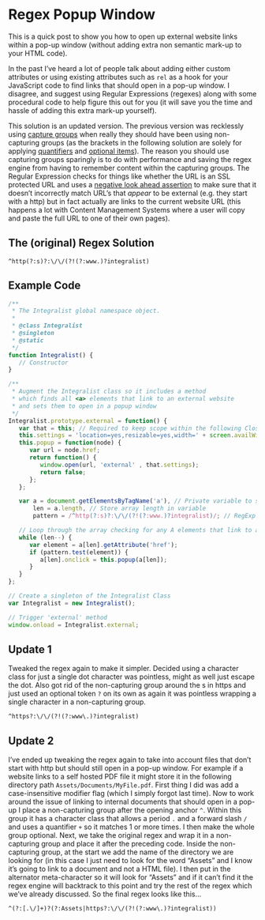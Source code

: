 Regex Popup Window
==================

This is a quick post to show you how to open up external website links within a pop-up window (without adding extra non semantic mark-up to your HTML code).

In the past I’ve heard a lot of people talk about adding either custom attributes or using existing attributes such as `rel` as a hook for your JavaScript code to find links that should open in a pop-up window. I disagree, and suggest using Regular Expressions (regexes) along with some procedural code to help figure this out for you (it will save you the time and hassle of adding this extra mark-up yourself).

This solution is an updated version. The previous version was recklessly using [capture groups](http://www.regular-expressions.info/brackets.html) when really they should have been using non-capturing groups (as the brackets in the following solution are solely for applying [quantifiers](http://www.regular-expressions.info/repeat.html) and [optional items](http://www.regular-expressions.info/optional.html)). The reason you should use capturing groups sparingly is to do with performance and saving the regex engine from having to remember content within the capturing groups. The Regular Expression checks for things like whether the URL is an SSL protected URL and uses a [negative look ahead assertion](http://www.regular-expressions.info/lookaround.html) to make sure that it doesn’t incorrectly match URL’s that *appear* to be external (e.g. they start with a http) but in fact actually are links to the current website URL (this happens a lot with Content Management Systems where a user will copy and paste the full URL to one of their own pages).

The (original) Regex Solution
-----------------------------

`^http(?:s)?:\/\/(?!(?:www.)?integralist)`

Example Code
------------

```js
/**
 * The Integralist global namespace object.
 *
 * @class Integralist
 * @singleton
 * @static
 */
function Integralist() {
   // Constructor
}

/**
 * Augment the Integralist class so it includes a method
 * which finds all <a> elements that link to an external website
 * and sets them to open in a popup window
 */
Integralist.prototype.external = function() {
   var that = this; // Required to keep scope within the following Closure
   this.settings = 'location=yes,resizable=yes,width=' + screen.availWidth + ',height=' + screen.availHeight + ',scrollbars=1,left=0,top=0';
   this.popup = function(node) {
      var url = node.href;
      return function() {
         window.open(url, 'external' , that.settings);
         return false;
      };
   };

   var a = document.getElementsByTagName('a'), // Private variable to store HTMLCollection of all <a> elements
       len = a.length, // Store array length in variable
       pattern = /^http(?:s)?:\/\/(?!(?:www.)?integralist)/; // RegExp pattern to match any external URL's but not the current website

   // Loop through the array checking for any A elements that link to an external URL
   while (len--) {
      var element = a[len].getAttribute('href');
      if (pattern.test(element)) {
         a[len].onclick = this.popup(a[len]);
      }
   }
};

// Create a singleton of the Integralist Class
var Integralist = new Integralist();

// Trigger 'external' method
window.onload = Integralist.external;
```

Update 1
--------

Tweaked the regex again to make it simpler. Decided using a character class for just a single dot character was pointless, might as well just escape the dot. Also got rid of the non-capturing group around the s in https and just used an optional token `?` on its own as again it was pointless wrapping a single character in a non-capturing group.

`^https?:\/\/(?!(?:www\.)?integralist)`

Update 2
--------

I’ve ended up tweaking the regex again to take into account files that don’t start with http but should still open in a pop-up window. For example if a website links to a self hosted PDF file it might store it in the following directory path `Assets/Documents/MyFile.pdf`. First thing I did was add a case-insensitive modifier flag (which I simply forgot last time). Now to work around the issue of linking to internal documents that should open in a pop-up I place a non-capturing group after the opening anchor `^`. Within this group it has a character class that allows a period `.` and a forward slash `/` and uses a quantifier `+` so it matches 1 or more times. I then make the whole group optional. Next, we take the original regex and wrap it in a non-capturing group and place it after the preceding code. Inside the non-capturing group, at the start we add the name of the directory we are looking for (in this case I just need to look for the word “Assets” and I know it’s going to link to a document and not a HTML file). I then put in the alternator meta-character so it will look for “Assets” and if it can’t find it the regex engine will backtrack to this point and try the rest of the regex which we’ve already discussed. So the final regex looks like this…

`^(?:[.\/]+)?(?:Assets|https?:\/\/(?!(?:www\.)?integralist))`